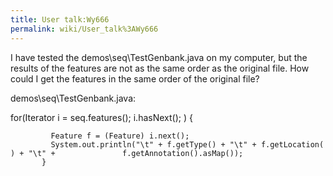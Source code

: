 ```yaml
---
title: User talk:Wy666
permalink: wiki/User_talk%3AWy666
---
```


I have tested the demos\\seq\\TestGenbank.java on my computer, but the
results of the features are not as the same order as the original file.
How could I get the features in the same order of the original file?

demos\\seq\\TestGenbank.java:

for(Iterator i = seq.features(); i.hasNext(); ) {

`         Feature f = (Feature) i.next();`  
`         System.out.println("\t" + f.getType() + "\t" + f.getLocation() + "\t" +               f.getAnnotation().asMap());`  
`       }`
